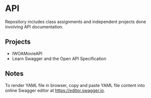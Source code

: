 # API
Repository includes class assignments and independent projects done involving API documentation.

## Projects
* IWOAMovieAPI
* Learn Swagger and the Open API Specification
  
## Notes

To render YAML file in browser, copy and paste YAML file content into online Swagger editor at https://editor.swagger.io.